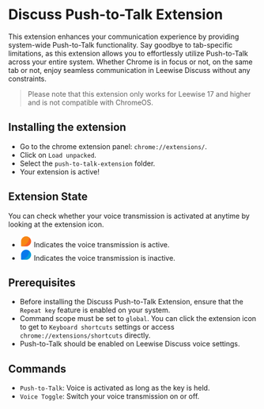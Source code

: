 # Discuss Push-to-Talk Extension

This extension enhances your communication experience by providing system-wide
Push-to-Talk functionality. Say goodbye to tab-specific limitations, as this
extension allows you to effortlessly utilize Push-to-Talk across your entire
system. Whether Chrome is in focus or not, on the same tab or not, enjoy
seamless communication in Leewise Discuss without any constraints.

> Please note that this extension only works for Leewise 17 and higher and is not
> compatible with ChromeOS.

## Installing the extension

- Go to the chrome extension panel: `chrome://extensions/`.
- Click on `Load unpacked`.
- Select the `push-to-talk-extension` folder.
- Your extension is active!

## Extension State

You can check whether your voice transmission is activated at anytime by looking
at the extension icon.
- <img src="assets/icons/active_icon.png" alt="active_icon" width="24"/> Indicates the voice transmission is active.
- <img src="assets/icons/inactive_icon.png" alt="inactive_icon" width="24"/>
  Indicates the voice transmission is inactive.

## Prerequisites

- Before installing the Discuss Push-to-Talk Extension, ensure that the `Repeat
  key` feature is enabled on your system.
- Command scope must be set to `global`. You can click the extension icon to get
  to `Keyboard shortcuts` settings or access `chrome://extensions/shortcuts`
  directly.
- Push-to-Talk should be enabled on Leewise Discuss voice settings.

## Commands

- `Push-to-Talk`: Voice is activated as long as the key is held.
- `Voice Toggle`: Switch your voice transmission on or off.
